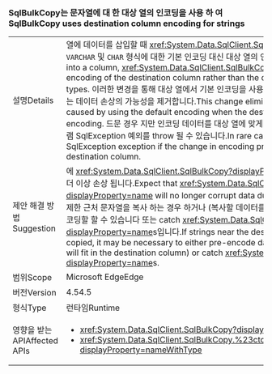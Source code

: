 ### <a name="sqlbulkcopy-uses-destination-column-encoding-for-strings"></a><span data-ttu-id="25ee0-101">SqlBulkCopy는 문자열에 대 한 대상 열의 인코딩을 사용 하 여</span><span class="sxs-lookup"><span data-stu-id="25ee0-101">SqlBulkCopy uses destination column encoding for strings</span></span>

|   |   |
|---|---|
|<span data-ttu-id="25ee0-102">설명</span><span class="sxs-lookup"><span data-stu-id="25ee0-102">Details</span></span>|<span data-ttu-id="25ee0-103">열에 데이터를 삽입할 때 <xref:System.Data.SqlClient.SqlBulkCopy?displayProperty=name>에서는 <code>VARCHAR</code> 및 <code>CHAR</code> 형식에 대한 기본 인코딩 대신 대상 열의 인코딩을 사용합니다.</span><span class="sxs-lookup"><span data-stu-id="25ee0-103">When inserting data into a column, <xref:System.Data.SqlClient.SqlBulkCopy?displayProperty=name> uses the encoding of the destination column rather than the default encoding for <code>VARCHAR</code> and <code>CHAR</code> types.</span></span> <span data-ttu-id="25ee0-104">이러한 변경을 통해 대상 열에서 기본 인코딩을 사용하지 않는 경우 기본 인코딩을 사용하여 발생하는 데이터 손상의 가능성을 제거합니다.</span><span class="sxs-lookup"><span data-stu-id="25ee0-104">This change eliminates the possibility of data corruption caused by using the default encoding when the destination column does not use the default encoding.</span></span> <span data-ttu-id="25ee0-105">드문 경우 지만 인코딩 데이터를 대상 열에 맞게 너무 커서를 생성 하는 경우 기존 응용 프로그램 SqlException 예외를 throw 될 수 있습니다.</span><span class="sxs-lookup"><span data-stu-id="25ee0-105">In rare cases, an existing application may throw a SqlException exception if the change in encoding produces data that is too big to fit into the destination column.</span></span>|
|<span data-ttu-id="25ee0-106">제안 해결 방법</span><span class="sxs-lookup"><span data-stu-id="25ee0-106">Suggestion</span></span>|<span data-ttu-id="25ee0-107">에 <xref:System.Data.SqlClient.SqlBulkCopy?displayProperty=name> 인코딩 차이 때문에 데이터를 더 이상 손상 됩니다.</span><span class="sxs-lookup"><span data-stu-id="25ee0-107">Expect that <xref:System.Data.SqlClient.SqlBulkCopy?displayProperty=name> will no longer corrupt data due to encoding differences.</span></span> <span data-ttu-id="25ee0-108">대상 열의 크기 제한 근처 문자열을 복사 하는 경우 하거나 (복사할 데이터를 대상 열에 맞게 데이터를 확인 하려면) 미리 인코딩할 할 수 있습니다 또는 catch <xref:System.Data.SqlClient.SqlException?displayProperty=name>s입니다.</span><span class="sxs-lookup"><span data-stu-id="25ee0-108">If strings near the destination column's size limit are being copied, it may be necessary to either pre-encode data (to be copied to check that the data will fit in the destination column) or catch <xref:System.Data.SqlClient.SqlException?displayProperty=name>s.</span></span>|
|<span data-ttu-id="25ee0-109">범위</span><span class="sxs-lookup"><span data-stu-id="25ee0-109">Scope</span></span>|<span data-ttu-id="25ee0-110">Microsoft Edge</span><span class="sxs-lookup"><span data-stu-id="25ee0-110">Edge</span></span>|
|<span data-ttu-id="25ee0-111">버전</span><span class="sxs-lookup"><span data-stu-id="25ee0-111">Version</span></span>|<span data-ttu-id="25ee0-112">4.5</span><span class="sxs-lookup"><span data-stu-id="25ee0-112">4.5</span></span>|
|<span data-ttu-id="25ee0-113">형식</span><span class="sxs-lookup"><span data-stu-id="25ee0-113">Type</span></span>|<span data-ttu-id="25ee0-114">런타임</span><span class="sxs-lookup"><span data-stu-id="25ee0-114">Runtime</span></span>|
|<span data-ttu-id="25ee0-115">영향을 받는 API</span><span class="sxs-lookup"><span data-stu-id="25ee0-115">Affected APIs</span></span>|<ul><li><xref:System.Data.SqlClient.SqlBulkCopy?displayProperty=nameWithType></li><li><xref:System.Data.SqlClient.SqlBulkCopy.%23ctor(System.Data.SqlClient.SqlConnection)?displayProperty=nameWithType></li></ul>|

